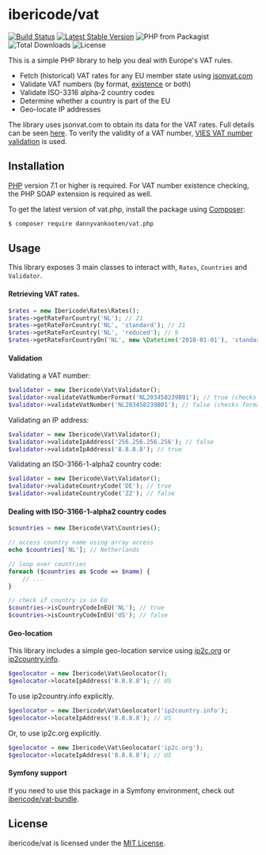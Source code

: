 ibericode/vat
================

[![Build Status](https://img.shields.io/travis/ibericode/vat.svg)](https://travis-ci.org/ibericode/vat)
[![Latest Stable Version](https://img.shields.io/packagist/v/dannyvankooten/vat.php.svg)](https://packagist.org/packages/dannyvankooten/vat.php)
![PHP from Packagist](https://img.shields.io/packagist/php-v/dannyvankooten/vat.php.svg)
![Total Downloads](https://img.shields.io/packagist/dt/dannyvankooten/vat.php.svg)
![License](https://img.shields.io/github/license/ibericode/vat.svg)

This is a simple PHP library to help you deal with Europe's VAT rules. 

- Fetch (historical) VAT rates for any EU member state using [jsonvat.com](https://github.com/adamcooke/vat-rates)
- Validate VAT numbers (by format, [existence](http://ec.europa.eu/taxation_customs/vies/) or both)
- Validate ISO-3316 alpha-2 country codes
- Determine whether a country is part of the EU
- Geo-locate IP addresses

The library uses jsonvat.com to obtain its data for the VAT rates. Full details can be seen [here](https://github.com/adamcooke/vat-rates).
 To verify the validity of a VAT number, [VIES VAT number validation](http://ec.europa.eu/taxation_customs/vies/) is used.

## Installation

[PHP](https://php.net) version 7.1 or higher is required. For VAT number existence checking, the PHP SOAP extension is required as well.

To get the latest version of vat.php, install the package using [Composer](https://getcomposer.org):

```bash
$ composer require dannyvankooten/vat.php
```

## Usage

This library exposes 3 main classes to interact with, `Rates`, `Countries` and `Validator`.

#### Retrieving VAT rates.

```php
$rates = new Ibericode\Rates\Rates();
$rates->getRateForCountry('NL'); // 21
$rates->getRateForCountry('NL', 'standard'); // 21
$rates->getRateForCountry('NL', 'reduced'); // 9
$rates->getRateForCountryOn('NL', new \Datetime('2010-01-01'), 'standard'); // 19
```

#### Validation

Validating a VAT number:
```php
$validator = new Ibericode\Vat\Validator();
$validator->validateVatNumberFormat('NL203458239B01'); // true (checks format)
$validator->validateVatNumber('NL203458239B01'); // false (checks format + existence)
```

Validating an IP address:
```php
$validator = new Ibericode\Vat\Validator();
$validator->validateIpAddress('256.256.256.256'); // false
$validator->validateIpAddress('8.8.8.8'); // true
```

Validating an ISO-3166-1-alpha2 country code:
```php
$validator = new Ibericode\Vat\Validator();
$validator->validateCountryCode('DE'); // true
$validator->validateCountryCode('ZZ'); // false
```


#### Dealing with ISO-3166-1-alpha2 country codes

```php
$countries = new Ibericode\Vat\Countries();

// access country name using array access
echo $countries['NL']; // Netherlands

// loop over countries
foreach ($countries as $code => $name) {
    // ...
}

// check if country is in EU
$countries->isCountryCodeInEU('NL'); // true
$countries->isCountryCodeInEU('US'); // false
```

#### Geo-location
This library includes a simple geo-location service using [ip2c.org](https://about.ip2c.org/) or [ip2country.info](https://ip2country.info).

```php
$geolocator = new Ibericode\Vat\Geolocator();
$geolocator->locateIpAddress('8.8.8.8'); // US
```

To use ip2country.info explicitly.
```php
$geolocator = new Ibericode\Vat\Geolocator('ip2country.info');
$geolocator->locateIpAddress('8.8.8.8'); // US
```

Or, to use ip2c.org explicitly.

```php
$geolocator = new Ibericode\Vat\Geolocator('ip2c.org');
$geolocator->locateIpAddress('8.8.8.8'); // US
```

#### Symfony support

If you need to use this package in a Symfony environment, check out [ibericode/vat-bundle](https://github.com/ibericode/vat-bundle).

## License

ibericode/vat is licensed under the [MIT License](LICENSE).
